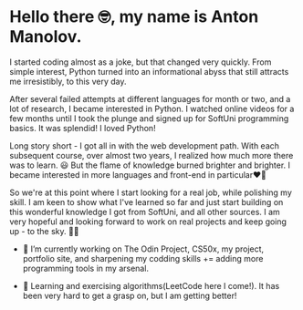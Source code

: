 # Hello there 🤓, my name is Anton Manolov.

 

I started coding almost as a joke, but that changed very quickly. From simple interest, Python turned into an informational abyss that still attracts me irresistibly, to this very day.

After several failed attempts at different languages for month or two, and  a lot of research, I became interested in Python. I watched online videos for a few months until I took the plunge and signed up for SoftUni programming basics. It was splendid! I loved Python!

Long story short - I got all in with the web development path. With each subsequent course, over almost two years, I realized how much more there was to learn. 😃 But the flame of knowledge burned brighter and brighter. I became interested in more languages and front-end in particular❤️‍🔥

So we're at this point where I start looking for a real job, while polishing my skill. I am keen to show what I've learned so far and just start building on this wonderful knowledge I got from SoftUni, and all other sources. 
I am very hopeful and looking forward to work on real projects and keep going up - to the sky. 🦸‍♂️



- 🔭 I’m currently working on The Odin Project, CS50x, my project, portfolio site, and sharpening my codding skills += adding more programming tools in my arsenal.

- 🌱 Learning and exercising algorithms(LeetCode here I come!). It has been very hard to get a grasp on, but I am getting better!
